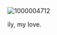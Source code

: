 ![1000004712](https://github.com/sadie1xr/Fins-que-la-lluna-s-apagui-K/assets/165337811/f64954d8-6ced-4088-9dfb-3ee87f5fdf81)

ily, my love. 
